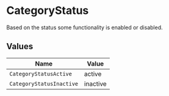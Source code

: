 # CategoryStatus

Based on the status some functionality is enabled or disabled.


## Values

| Name                     | Value                    |
| ------------------------ | ------------------------ |
| `CategoryStatusActive`   | active                   |
| `CategoryStatusInactive` | inactive                 |